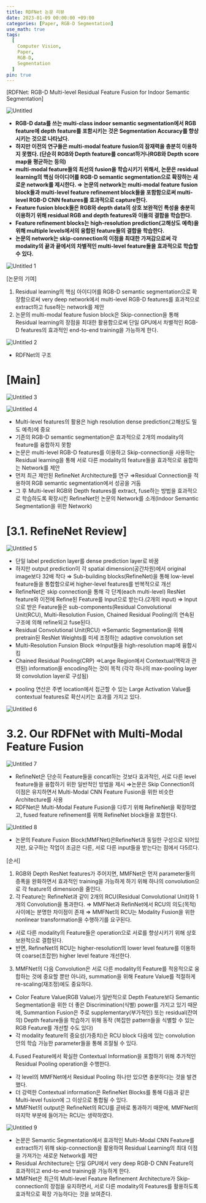 ```yaml
---
title: RDFNet 논문 리뷰
date: 2023-01-09 00:00:00 +09:00
categories: [Paper, RGB-D Segmentation]
use_math: true
tags:
  [
    Computer Vision,
    Paper,
    RGB-D,
    Segmentation
  ]
pin: true
---
```


[RDFNet: RGB-D Multi-level Residual Feature Fusion for Indoor Semantic Segmentation]

![Untitled](https://github.com/gihuni99/gihuni99.github.io/assets/90080065/9a8f2519-fb75-4008-8e8e-02fd225a3b4f)

- **RGB-D data를 쓰는 multi-class indoor semantic segmentation에서 RGB feature에 depth feature를 포함시키는 것은 Segmentation Accuracy를 향상시키는 것으로 나타났다.**
- **하지만 이전의 연구들은 multi-modal feature fusion의 잠재력을 충분히 이용하지 못했다.
(단순히 RGB와 Depth feature를 concat하거나RGB와 Depth score map을 평균하는 등의)**
- **multi-modal feature들의 최선의 fusion을 학습시키기 위해서, 논문은 residual learning의 핵심 아이디어를 RGB-D semantic segmentation으로 확장하는 새로운 network를 제시한다.
⇒ 논문의 network는 multi-modal feature fusion block들과 multi-level feature refinement block들을 포함함으로써 multi-level RGB-D CNN features를 효과적으로 capture한다.**
- **Feature fusion block들은 RGB와 depth data의 상호 보완적인 특성을 충분히 이용하기 위해 residual RGB and depth features와 이들의 결합을 학습한다.**
- **Feature refinement blocks는 high-resolution prediction(고해상도 예측)을 위해 multiple levels에서의 융합된 feature들의 결합을 학습한다.**
- **논문의 network는 skip-connection의 이점을 최대한 가져감으로써 각 modality의 끝과 끝에서의 차별적인 multi-level feature들을 효과적으로 학습할 수 있다.**

![Untitled 1](https://github.com/gihuni99/gihuni99.github.io/assets/90080065/b45e0957-4467-42db-9703-a1f9c2d67053)

[논문의 기여]

1. Residual learning의 핵심 아이디어를 RGB-D semantic segmentation으로 확장함으로써 very deep network에서 multi-level RGB-D features를 효과적으로 extract하고 fuse하는 network를 제안
2. 논문의 multi-modal feature fusion block은 Skip-connection을 통해 Residual learning의 장점을 최대한 활용함으로써 단일 GPU에서 차별적인 RGB-D features의 효과적인 end-to-end training을 가능하게 한다.

![Untitled 2](https://github.com/gihuni99/gihuni99.github.io/assets/90080065/4ea6aa16-3bdb-47c9-a0ed-64c54d941089)

- RDFNet의 구조

# [Main]

![Untitled 3](https://github.com/gihuni99/gihuni99.github.io/assets/90080065/2b93ed52-026e-4574-ada2-883c5223c843)

![Untitled 4](https://github.com/gihuni99/gihuni99.github.io/assets/90080065/c6224af2-3c24-4549-9151-e4c43d7da575)

- Multi-level features의 활용은 high resolution dense prediction(고해상도 밀도 예측)에 중요
- 기존의 RGB-D semantic segmentation은 효과적으로 2개의 modality의 feature를 융합하지 못함
- 논문은 multi-level RGB-D features를 이용하고 Skip-connection을 사용하는 Residual learning을 통해 서로 다른 modality의 feature들을 효과적으로 융합하는 Network를 제안
- 먼저 최근 제안된 RefineNet Architecture를 연구
⇒Residual Connection을 적용하여 RGB semantic segmentation에서 성공을 거둠
- 그 후 Multi-level RGB와 Depth features를 extract, fuse하는 방법을 효과적으로 학습하도록 확장시킨 RefineNet인 논문의 Network를 소개(Indoor Semantic Segmentation을 위한 Network)

# [3.1. RefineNet Review]

![Untitled 5](https://github.com/gihuni99/gihuni99.github.io/assets/90080065/5bb192f3-719b-41e9-bf7a-a4164c4e85b1)

- 단일 label prediction layer를 dense prediction layer로 바꿈
- 하지만 output prediction이 각 spatial dimension(공간차원)에서 original image보다 32배 작다
⇒ Sub-building blocks(RefineNet)을 통해 low-level feature들을 통합함으로써 higher-level features를 반복적으로 개선
- RefineNet은 skip connection을 통해 각 단계(each multi-level) ResNet feature와 이전에 Refine된 Feature를 Input으로 받는다.(2개의 input)
⇒ Input으로 받은 Feature들은 sub-components(Residual Convolutional Unit(RCU), Multi-Resolution Fusion, Chained Residual Pooling)의 연속된 구조에 의해 refine되고 fuse된다.
- Residual Convolutional Unit(RCU)
⇒Semantic Segmentation을 위해 pretrain된 ResNet Weights를 미세 조정하는 adaptive convolution set
- Multi-Resolution Funsion Block
⇒Input들을 high-resolution map에 융합시킴
- Chained Residual Pooling(CRP)
⇒Large Region에서 Contextual(맥락과 관련된) information을 encoding하는 것이 목적
(각각 하나의 max-pooling layer와 convolution layer로 구성됨)
* pooling 연산은 주변 location에서 접근할 수 있는 Large Activation Value를 contextual features로 확산시키는 효과를 가지고 있다.

![Untitled 6](https://github.com/gihuni99/gihuni99.github.io/assets/90080065/6d23b2fa-1e0f-4fc7-ac31-1e38a21d21dc)

# 3.2. Our RDFNet with Multi-Modal Feature Fusion

![Untitled 7](https://github.com/gihuni99/gihuni99.github.io/assets/90080065/17ad403e-3a25-448d-9dc5-d42be6e8e59a)

- RefineNet은 단순히 Feature들을 concat하는 것보다 효과적인, 서로 다른 level feature들을 융합하기 위한 일반적인 방법을 제시
⇒논문은 Skip Connection의 이점은 유지하면서 Multi-Modal CNN Feature Fusion을 위한 비슷한 Architecture를 사용
- RDFNet은 Multi-Modal Feature Fusion을 다루기 위해 RefineNet을 확장하였고, fused feature refinement를 위해 RefineNet block들을 포함한다.

![Untitled 8](https://github.com/gihuni99/gihuni99.github.io/assets/90080065/7d9472a1-42c3-4172-aae3-e5751ac85b0d)

- 논문의 Feature Fusion Block(MMFNet)은RefineNet과 동일한 구성으로 되어있지만, 요구하는 작업이 조금은 다른, 서로 다른 input들을 받는다는 점에서 다5르다.

[순서]

1. RGB와 Depth ResNet features가 주어지면, MMFNet은 먼저 parameter들의 증폭을 완화하면서 효과적인 training을 가능하게 하기 위해 하나의 convolution으로 각 feature의 dimension을 줄인다.
2. 각 Feature는 RefineNet과 같이 2개의 RCU(Residual Convolutional Unit)와 1개의 Convolution을 통과한다.
⇒ MMFNet과 RefinNet에서 RCU의 의도(목적) 사이에는 분명한 차이점이 존재
⇒ MMFNet의 RCU는 Modality Fusion을 위한 nonlinear transformation을 수행하기를 요구된다.
- 서로 다른 modality의 Feature들은 operation으로 서로를 향상시키기 위해 상호보완적으로 결합된다.
- 반면, RefineNet의 RCU는 higher-resolution의 lower level feature를 이용하여 coarse(조잡한) higher level feature 개선한다.
3. MMFNet의 다음 Convolution은 서로 다른 modality의 Feature를 적응적으로 융합하는 것에 중요할 뿐만 아니라, summation을 위해 Feature Value를 적절하게 re-scaling(재조정)에도 중요하다.
- Color Feature Value(RGB Value)가 일반적으로 Depth Feature보다 Semantic Segmentation을 위한 더 좋은 Discrimination(식별) power를 가지고 있기 때문에, Summantion Fusion은 주로 supplementary(부가적인) 또는 residual(잔여의) Depth feature들을 학습하기 위해 동작
(복잡한 pattern들을 식별할 수 있는 RGB Feature를 개선할 수도 있다)
- 각 modality feature의 중요성(가중치)은 RCU block 다음에 있는 convolution 안의 학습 가능한 parameter들을 통해 조절될 수 있다.
4. Fused Feature에서 확실한 Contextual Information을 포함하기 위해 추가적인 Residual Pooling operation을 수행한다.
- 각 level의 MMFNet에서 Residual Pooling 하나만 있으면 충분하다는 것을 발견했다.
- 더 강력한 Contextual information은 RefineNet Blocks를 통해 다음과 같은 Multi-level fusion에 그 이상으로 통합될 수 있다.
- MMFNet의 output은 RefineNet의 RCU를 곧바로 통과하기 때문에, MMFNet의 마지막 부분에 들어가는 RCU는 생략하였다.

![Untitled 9](https://github.com/gihuni99/gihuni99.github.io/assets/90080065/88eef5f7-74a7-4c81-89e6-78296b46362d)

- 논문은 Semantic Segmentation에서 효과적인 Multi-Modal CNN Feature를 extract하기 위해 skip-connection을 활용하여 Residual Learning의 최대 이점을 가져가는 새로운 Network를 제안
- Residual Architecture는 단일 GPU에서 very deep RGB-D CNN Feature의 효과적이고 end-to-end training을 가능하게 한다.
- MMFNet은 최근의 Multi-level Feature Refinement Architecture가 Skip-connection의 장점을 유지하면서, 서로 다른 modality의 Features를 활용하도록 효과적으로 확장 가능하다는 것을 보여준다.

